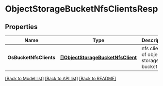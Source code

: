# ObjectStorageBucketNfsClientsResp

## Properties
Name | Type | Description | Notes
------------ | ------------- | ------------- | -------------
**OsBucketNfsClients** | [**[]ObjectStorageBucketNfsClient**](ObjectStorageBucketNFSClient.md) | nfs clients of object storage bucket | [default to null]

[[Back to Model list]](../README.md#documentation-for-models) [[Back to API list]](../README.md#documentation-for-api-endpoints) [[Back to README]](../README.md)


